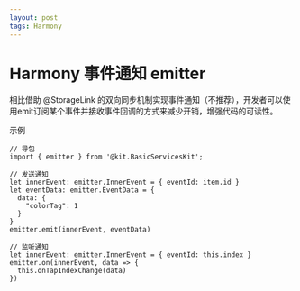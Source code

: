 ```yaml
---
layout: post
tags: Harmony
---
```


# Harmony 事件通知 emitter

相比借助 @StorageLink 的双向同步机制实现事件通知（不推荐），开发者可以使用emit订阅某个事件并接收事件回调的方式来减少开销，增强代码的可读性。

示例

```
// 导包
import { emitter } from '@kit.BasicServicesKit';

// 发送通知
let innerEvent: emitter.InnerEvent = { eventId: item.id }
let eventData: emitter.EventData = {
  data: {
    "colorTag": 1
  }
}
emitter.emit(innerEvent, eventData)

// 监听通知
let innerEvent: emitter.InnerEvent = { eventId: this.index }
emitter.on(innerEvent, data => {
  this.onTapIndexChange(data)
})
```

